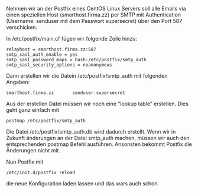 <!-- 
.. link: 
.. description: 
.. tags: Centos, Admin, SMTP, SMTP Auth
.. date: 2014/01/10 12:37:50
.. title: Postfix mit SMTP Authentication
.. slug: postfix-mit-smtp-authentication
-->

Nehmen wir an der Postfix eines CentOS Linux Servers soll alle Emails via einen speziellen Host (smarthost.firma.zz) per SMTP mit Authentication (Username: senduser mit dem Passwort supersecret) über den Port 587 verschicken.

In /etc/postfix/main.cf fügen wir folgende Zeile hinzu:

    relayhost = smarthost.firma.zz:587
    smtp_sasl_auth_enable = yes
    smtp_sasl_password_maps = hash:/etc/postfix/smtp_auth
    smtp_sasl_security_options = noanonymous

Dann erstellen wir die Datein /etc/postfix/smtp_auth mit folgenden Angaben:

    smarthost.firma.zz       senduser:supersecret

Aus der erstellen Datei müssen wir noch eine “lookup table” erstellen. Dies geht ganz einfach mit

    postmap /etc/postfix/smtp_auth

Die Datei /etc/postfix/smtp_auth.db wird dadurch erstellt. Wenn wir in Zukunft änderungen an der Datei smtp_auth machen, müssen wir auch den entsprechenden postmap Befehl ausführen. Ansonsten bekommt Postfix die Änderungen nicht mit.

Nun Postfix mit

    /etc/init.d/postfix reload
die neue Konfiguration laden lassen und das wars auch schon.

